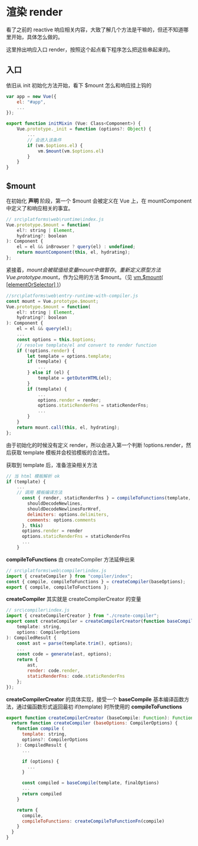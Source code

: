 <!-- vue_learn--响应式-渲染 render -->

# 渲染 render

看了之前的 reactive 响应相关内容，大致了解几个方法是干嘛的，但还不知道哪里开始，具体怎么做的。

这里拎出响应入口 render，按照这个起点看下程序怎么把这些串起来的。

## 入口

依旧从 init 初始化方法开始，看下 \$mount 怎么和响应挂上钩的

```js
var app = new Vue({
    el: "#app",
    ...
});
```

```js
export function initMixin (Vue: Class<Component>) {
    Vue.prototype._init = function (options?: Object) {
        ...
        // 会进入该条件
        if (vm.$options.el) {
            vm.$mount(vm.$options.el)
        }
    }
}
```

## \$mount

在初始化 **声明** 阶段，第一个 \$mount 会被定义在 Vue 上，在 mountComponent 中定义了和响应相关的事宜。

```js
// src\platforms\web\runtime\index.js
Vue.prototype.$mount = function(
	el?: string | Element,
	hydrating?: boolean
): Component {
	el = el && inBrowser ? query(el) : undefined;
	return mountComponent(this, el, hydrating);
};
```

紧接着，$mount 会被赋值给变量 mount 中做暂存。重新定义原型方法 Vue.prototype.$mount，作为公用的方法 \$mount。（见 [vm.\$mount( [elementOrSelector] )](https://cn.vuejs.org/v2/api/#vm-mount)）

```js
//src\platforms\web\entry-runtime-with-compiler.js
const mount = Vue.prototype.$mount;
Vue.prototype.$mount = function(
	el?: string | Element,
	hydrating?: boolean
): Component {
	el = el && query(el);
	...
	const options = this.$options;
	// resolve template/el and convert to render function
	if (!options.render) {
		let template = options.template;
		if (template) {
			...
		} else if (el) {
			template = getOuterHTML(el);
		}
		if (template) {
			...
			options.render = render;
			options.staticRenderFns = staticRenderFns;
			...
		}
	}
	return mount.call(this, el, hydrating);
};
```

由于初始化的时候没有定义 render，所以会进入第一个判断 !options.render，然后获取 template 模板并会校验模板的合法性。

获取到 template 后，准备渲染相关方法

```js
// 当 html 模板解析 ok
if (template) {
    ...
    // 调用 模板编译方法
      const { render, staticRenderFns } = compileToFunctions(template, {
        shouldDecodeNewlines,
        shouldDecodeNewlinesForHref,
        delimiters: options.delimiters,
        comments: options.comments
      }, this)
      options.render = render
      options.staticRenderFns = staticRenderFns
      ...
    }
```

**compileToFunctions** 由 createCompiler 方法延伸出来

```js
// src\platforms\web\compiler\index.js
import { createCompiler } from "compiler/index";
const { compile, compileToFunctions } = createCompiler(baseOptions);
export { compile, compileToFunctions };
```

**createCompiler** 其实就是 createCompilerCreator 的变量

```js
// src\compiler\index.js
import { createCompilerCreator } from "./create-compiler";
export const createCompiler = createCompilerCreator(function baseCompile(
	template: string,
	options: CompilerOptions
): CompiledResult {
    const ast = parse(template.trim(), options);
	...
	const code = generate(ast, options);
	return {
        ast,
		render: code.render,
		staticRenderFns: code.staticRenderFns
	};
});
```

**createCompilerCreator** 的具体实现，接受一个 **baseCompile** 基本编译函数方法，通过偏函数形式返回最初 if(template) 时所使用的 **compileToFunctions**

```js
export function createCompilerCreator (baseCompile: Function): Function {
  return function createCompiler (baseOptions: CompilerOptions) {
    function compile (
      template: string,
      options?: CompilerOptions
    ): CompiledResult {
      ...

      if (options) {
        ...
      }

      const compiled = baseCompile(template, finalOptions)
      ...
      return compiled
    }

    return {
      compile,
      compileToFunctions: createCompileToFunctionFn(compile)
    }
  }
}
```
